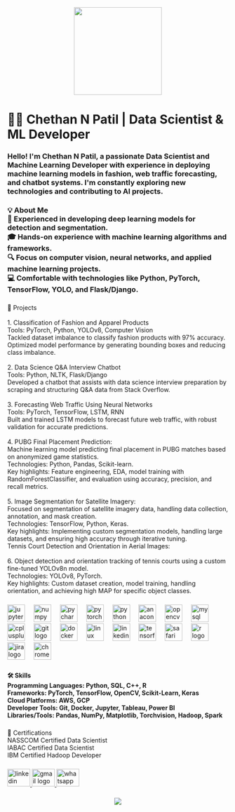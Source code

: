 <div align="center">
  <img height="200" src="https://images.app.goo.gl/MgG9UPkfhctZKNAx6"  />
</div>

###

<h1 align="left">👨‍💻 Chethan N Patil | Data Scientist & ML Developer</h1>

###

<h3 align="left">Hello! I'm Chethan N Patil, a passionate Data Scientist and Machine Learning Developer with experience in deploying machine learning models in fashion, web traffic forecasting, and chatbot systems. I'm constantly exploring new technologies and contributing to AI projects.</h3>

###

<h3 align="left">💡 About Me<br>🌟 Experienced in developing deep learning models for detection and segmentation.<br>🎓 Hands-on experience with machine learning algorithms and frameworks.<br>🔍 Focus on computer vision, neural networks, and applied machine learning projects.<br>💻 Comfortable with technologies like Python, PyTorch, TensorFlow, YOLO, and Flask/Django.</h3>

###

<p align="left">🚀 Projects<br><br>1. Classification of Fashion and Apparel Products<br>Tools: PyTorch, Python, YOLOv8, Computer Vision<br>Tackled dataset imbalance to classify fashion products with 97% accuracy.<br>Optimized model performance by generating bounding boxes and reducing class imbalance.<br><br>2. Data Science Q&A Interview Chatbot<br>Tools: Python, NLTK, Flask/Django<br>Developed a chatbot that assists with data science interview preparation by scraping and structuring Q&A data from Stack Overflow.<br><br>3. Forecasting Web Traffic Using Neural Networks<br>Tools: PyTorch, TensorFlow, LSTM, RNN<br>Built and trained LSTM models to forecast future web traffic, with robust validation for accurate predictions.<br><br>4. PUBG Final Placement Prediction:<br>Machine learning model predicting final placement in PUBG matches based on anonymized game statistics.<br>Technologies: Python, Pandas, Scikit-learn.<br>Key highlights: Feature engineering, EDA, model training with RandomForestClassifier, and evaluation using accuracy, precision, and recall metrics.<br><br>5. Image Segmentation for Satellite Imagery:<br>Focused on segmentation of satellite imagery data, handling data collection, annotation, and mask creation.<br>Technologies: TensorFlow, Python, Keras.<br>Key highlights: Implementing custom segmentation models, handling large datasets, and ensuring high accuracy through iterative tuning.<br>Tennis Court Detection and Orientation in Aerial Images:<br><br>6. Object detection and orientation tracking of tennis courts using a custom fine-tuned YOLOv8n model.<br>Technologies: YOLOv8, PyTorch.<br>Key highlights: Custom dataset creation, model training, handling orientation, and achieving high MAP for specific object classes.</p>

###

<div align="left">
  <img src="https://cdn.jsdelivr.net/gh/devicons/devicon/icons/jupyter/jupyter-original.svg" height="40" alt="jupyter logo"  />
  <img width="12" />
  <img src="https://cdn.jsdelivr.net/gh/devicons/devicon/icons/numpy/numpy-original.svg" height="40" alt="numpy logo"  />
  <img width="12" />
  <img src="https://cdn.jsdelivr.net/gh/devicons/devicon/icons/pycharm/pycharm-original.svg" height="40" alt="pycharm logo"  />
  <img width="12" />
  <img src="https://cdn.jsdelivr.net/gh/devicons/devicon/icons/pytorch/pytorch-original.svg" height="40" alt="pytorch logo"  />
  <img width="12" />
  <img src="https://cdn.jsdelivr.net/gh/devicons/devicon/icons/python/python-original.svg" height="40" alt="python logo"  />
  <img width="12" />
  <img src="https://cdn.jsdelivr.net/gh/devicons/devicon/icons/anaconda/anaconda-original.svg" height="40" alt="anaconda logo"  />
  <img width="12" />
  <img src="https://cdn.jsdelivr.net/gh/devicons/devicon/icons/opencv/opencv-original.svg" height="40" alt="opencv logo"  />
  <img width="12" />
  <img src="https://cdn.jsdelivr.net/gh/devicons/devicon/icons/mysql/mysql-original.svg" height="40" alt="mysql logo"  />
  <img width="12" />
  <img src="https://cdn.jsdelivr.net/gh/devicons/devicon/icons/cplusplus/cplusplus-original.svg" height="40" alt="cplusplus logo"  />
  <img width="12" />
  <img src="https://cdn.jsdelivr.net/gh/devicons/devicon/icons/git/git-original.svg" height="40" alt="git logo"  />
  <img width="12" />
  <img src="https://cdn.jsdelivr.net/gh/devicons/devicon/icons/docker/docker-original.svg" height="40" alt="docker logo"  />
  <img width="12" />
  <img src="https://cdn.jsdelivr.net/gh/devicons/devicon/icons/linux/linux-original.svg" height="40" alt="linux logo"  />
  <img width="12" />
  <img src="https://cdn.jsdelivr.net/gh/devicons/devicon/icons/linkedin/linkedin-original.svg" height="40" alt="linkedin logo"  />
  <img width="12" />
  <img src="https://cdn.jsdelivr.net/gh/devicons/devicon/icons/tensorflow/tensorflow-original.svg" height="40" alt="tensorflow logo"  />
  <img width="12" />
  <img src="https://cdn.jsdelivr.net/gh/devicons/devicon/icons/safari/safari-original.svg" height="40" alt="safari logo"  />
  <img width="12" />
  <img src="https://cdn.jsdelivr.net/gh/devicons/devicon/icons/r/r-original.svg" height="40" alt="r logo"  />
  <img width="12" />
  <img src="https://cdn.jsdelivr.net/gh/devicons/devicon/icons/jira/jira-original.svg" height="40" alt="jira logo"  />
  <img width="12" />
  <img src="https://cdn.jsdelivr.net/gh/devicons/devicon/icons/chrome/chrome-original.svg" height="40" alt="chrome logo"  />
</div>

###

<h4 align="left">🛠️ Skills<br>Programming Languages: Python, SQL, C++, R<br>Frameworks: PyTorch, TensorFlow, OpenCV, Scikit-Learn, Keras<br>Cloud Platforms: AWS, GCP<br>Developer Tools: Git, Docker, Jupyter, Tableau, Power BI<br>Libraries/Tools: Pandas, NumPy, Matplotlib, Torchvision, Hadoop, Spark</h4>

###

<p align="left">🏅 Certifications<br>NASSCOM Certified Data Scientist<br>IABAC Certified Data Scientist<br>IBM Certified Hadoop Developer</p>

###

<div align="left">
  <a href="https://www.linkedin.com/in/chethan-n-patil-303a10252/" target="_blank">
    <img src="https://raw.githubusercontent.com/maurodesouza/profile-readme-generator/master/src/assets/icons/social/linkedin/default.svg" width="52" height="40" alt="linkedin logo"  />
  </a>
  <a href="chetupatil605@gmail.com" target="_blank">
    <img src="https://raw.githubusercontent.com/maurodesouza/profile-readme-generator/master/src/assets/icons/social/gmail/default.svg" width="52" height="40" alt="gmail logo"  />
  </a>
  <a href="https://wa.me/917259991791" target="_blank">
    <img src="https://raw.githubusercontent.com/maurodesouza/profile-readme-generator/master/src/assets/icons/social/whatsapp/default.svg" width="52" height="40" alt="whatsapp logo"  />
  </a>
</div>

###

<div align="center">
  <img src="https://profile-counter.glitch.me/Chetupatil24/count.svg?"  />
</div>

###
